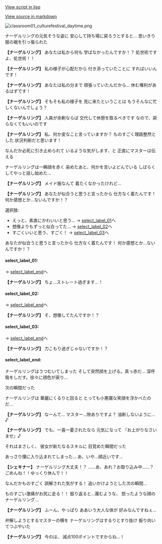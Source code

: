 [View script in lisp](../scripts/10065204.txt)

[View source in markdown](10065204.md)

![classroom01_culturefestival_daytime.png](../images/backgrounds/classroom01_culturefestival_daytime.png)

ナーゲルリングの元気そうな姿に
安心して持ち場に戻ろうとすると…
思いきり服の裾を引っ張られた

**【ナーゲルリング】**
あなたは私から何も
学ばなかったんですか！？
処世術ですよ、処世術！！

**【ナーゲルリング】**
私の様子が心配だから
付き添っていたことに
すればいいんです！

**【ナーゲルリング】**
あなたは私の分まで
頑張っていたんだから…
休む権利があるはずです！

**【ナーゲルリング】**
そもそも私の様子を
見に来たということは
もうそんなに忙しくないんでしょう？

**【ナーゲルリング】**
人員が余剰ならば
交代して休憩を取るべきです
なので、戻らなくてもいいのです

**【ナーゲルリング】**
私、何か変なこと言っていますか？
ものすごく理路整然とした
状況判断だと思います！

なんだか必死に引き止められて
いるような気がします、と
正直にマスターは伝える

ナーゲルリングは一瞬顔を赤く
染めたあと、何かを言いよどんでいる
しばらくしてやっと話し始めた…

**【ナーゲルリング】**
メイド服なんて
着たくなかったけれど…

**【ナーゲルリング】**
あなたが似合うと思うと言ったから
仕方なく着たんです！
何か感想とか…ないんですか！？

選択肢:
- えっと、素直にかわいいと思う… → [select_label_01](#select_label_01)へ
- 想像よりもずっと似合ってた… → [select_label_02](#select_label_02)へ
- すごくいいと思う、すごく！ → [select_label_03](#select_label_03)へ

あなたが似合うと思うと言ったから
仕方なく着たんです！
何か感想とか…ないんですか！？

#### select_label_01:
 → [select_label_end](#select_label_end)へ

**【ナーゲルリング】**
ちょ…ストレート過ぎます…！

#### select_label_02:
 → [select_label_end](#select_label_end)へ

**【ナーゲルリング】**
そ、想像してたんですか！？

#### select_label_03:
 → [select_label_end](#select_label_end)へ

**【ナーゲルリング】**
力こもり過ぎじゃないですか！？

#### select_label_end:

ナーゲルリングはうつむいてしまった
そして突然顔を上げる。真っ赤だ…
深呼吸をしだす。徐々に顔色が戻り…

次の瞬間だった

ナーゲルリングは
華麗にくるりと回ると
とっても小悪魔な笑顔を浮かべたのだ…

**【ナーゲルリング】**
なーんて…
マスター…隙ありですよ？
油断しないように…♪

**【ナーゲルリング】**
でも、一喜一憂されたなら
元気になって
『お上がりなさいませ』♪

それはまさしく、
彼女が新たなるスキルに
目覚めた瞬間だった

あっさり懐に入り込まれてしまった…
あ、いや…顔近いです…

**【シェキナー】**
ナーゲルリング大丈夫！？
……あ、あれ？お取り込み中……？
ごめんね！！ゆっくり休んで！！

なんだかものすごく
誤解された気がする！
追いかけようとした次の瞬間…

ものすごい激痛がお尻に走る！！
振り返ると…蔑むような、
怒ったような顔のナーゲルリング…

**【ナーゲルリング】**
ふーん、やっぱり
ああいう大人な体が
好みなんですねぇ…

弁解しようとするマスターの横を
ナーゲルリングはするりとすり抜け
振り向いてつぶやいた

**【ナーゲルリング】**
今のは、
減点100ポイントですからね…！
